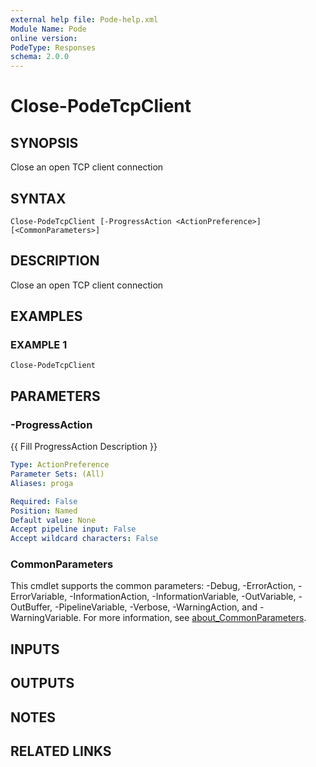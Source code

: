 ```yaml
---
external help file: Pode-help.xml
Module Name: Pode
online version:
PodeType: Responses
schema: 2.0.0
---
```


# Close-PodeTcpClient

## SYNOPSIS
Close an open TCP client connection

## SYNTAX

```
Close-PodeTcpClient [-ProgressAction <ActionPreference>] [<CommonParameters>]
```

## DESCRIPTION
Close an open TCP client connection

## EXAMPLES

### EXAMPLE 1
```
Close-PodeTcpClient
```

## PARAMETERS

### -ProgressAction
{{ Fill ProgressAction Description }}

```yaml
Type: ActionPreference
Parameter Sets: (All)
Aliases: proga

Required: False
Position: Named
Default value: None
Accept pipeline input: False
Accept wildcard characters: False
```

### CommonParameters
This cmdlet supports the common parameters: -Debug, -ErrorAction, -ErrorVariable, -InformationAction, -InformationVariable, -OutVariable, -OutBuffer, -PipelineVariable, -Verbose, -WarningAction, and -WarningVariable. For more information, see [about_CommonParameters](http://go.microsoft.com/fwlink/?LinkID=113216).

## INPUTS

## OUTPUTS

## NOTES

## RELATED LINKS

